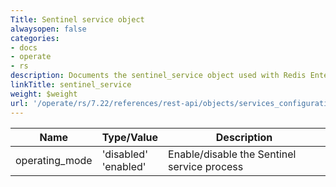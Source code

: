 ```yaml
---
Title: Sentinel service object
alwaysopen: false
categories:
- docs
- operate
- rs
description: Documents the sentinel_service object used with Redis Enterprise Software REST API calls.
linkTitle: sentinel_service
weight: $weight
url: '/operate/rs/7.22/references/rest-api/objects/services_configuration/sentinel_service/'
---
```


| Name | Type/Value | Description |
|------|------------|-------------|
| operating_mode | 'disabled'<br />'enabled' | Enable/disable the Sentinel service process |
